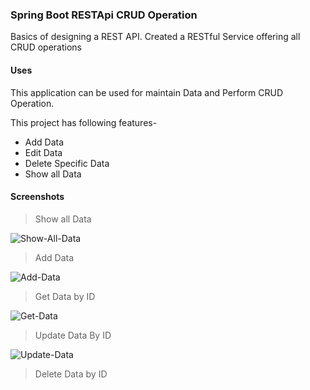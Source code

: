### Spring Boot RESTApi CRUD Operation
Basics of designing a REST API. Created a RESTful Service offering all CRUD operations

#### Uses
This application can be used for maintain Data and Perform CRUD Operation. 

This project has following features-
- Add Data
- Edit Data
- Delete Specific Data
- Show all Data

#### Screenshots

> Show all Data

![Show-All-Data]()

> Add Data

![Add-Data]()

> Get Data by ID

![Get-Data]()

> Update Data By ID

![Update-Data]()

> Delete Data by ID
